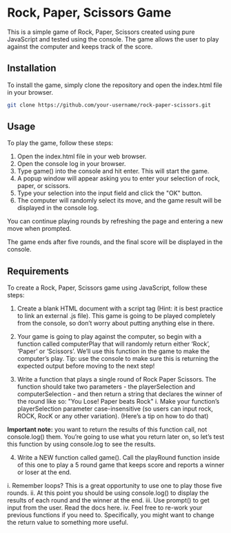 # Rock, Paper, Scissors Game

This is a simple game of Rock, Paper, Scissors created using pure JavaScript and tested using the console. The game allows the user to play against the computer and keeps track of the score.

## Installation

To install the game, simply clone the repository and open the index.html file in your browser.
```bash 
git clone https://github.com/your-username/rock-paper-scissors.git
```

## Usage

To play the game, follow these steps:

1. Open the index.html file in your web browser.
2. Open the console log in your browser.
3. Type game() into the console and hit enter. This will start the game.
4. A popup window will appear asking you to enter your selection of rock, paper, or scissors.
5. Type your selection into the input field and click the "OK" button.
6. The computer will randomly select its move, and the game result will be displayed in the console log.

You can continue playing rounds by refreshing the page and entering a new move when prompted.

The game ends after five rounds, and the final score will be displayed in the console.

## Requirements

To create a Rock, Paper, Scissors game using JavaScript, follow these steps:

1. Create a blank HTML document with a script tag (Hint: it is best practice to link an
   external .js file).
   This game is going to be played completely from the console, so don’t
   worry about putting anything else in there.

2. Your game is going to play against the computer, so begin with a function called
   computerPlay that will randomly return either ‘Rock’, ‘Paper’ or ‘Scissors’. We’ll use this function in the game to make the computer’s play. Tip: use the console to make sure this is returning the expected output before moving to the next step!

3. Write a function that plays a single round of Rock Paper Scissors. The function should take two parameters - the playerSelection and computerSelection - and then return a string that declares the winner of the round like so: "You Lose! Paper beats Rock"
   i. Make your function’s playerSelection parameter case-insensitive (so users can input rock, ROCK, RocK or any other variation). (Here’s a tip on how to do that)

**Important note:** you want to return the results of this function call, not console.log() them. You’re going to use what you return later on, so let’s test this function by using console.log to see the results.

4. Write a NEW function called game(). Call the playRound function inside of this one to play a 5 round game that keeps score and reports a winner or loser at the end.

i. Remember loops? This is a great opportunity to use one to play those five rounds.
ii. At this point you should be using console.log() to display the results of each round and the winner at the end.
iii. Use prompt() to get input from the user. Read the docs here.
iv. Feel free to re-work your previous functions if you need to. Specifically, you
might want to change the return value to something more useful.
